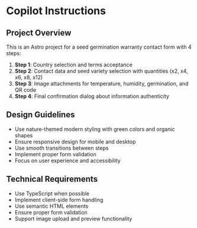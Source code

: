 # Copilot Instructions

<!-- Use this file to provide workspace-specific custom instructions to Copilot. For more details, visit https://code.visualstudio.com/docs/copilot/copilot-customization#_use-a-githubcopilotinstructionsmd-file -->

## Project Overview

This is an Astro project for a seed germination warranty contact form with 4 steps:

1. **Step 1**: Country selection and terms acceptance
2. **Step 2**: Contact data and seed variety selection with quantities (x2, x4, x6, x8, x12)
3. **Step 3**: Image attachments for temperature, humidity, germination, and QR code
4. **Step 4**: Final confirmation dialog about information authenticity

## Design Guidelines

- Use nature-themed modern styling with green colors and organic shapes
- Ensure responsive design for mobile and desktop
- Use smooth transitions between steps
- Implement proper form validation
- Focus on user experience and accessibility

## Technical Requirements

- Use TypeScript when possible
- Implement client-side form handling
- Use semantic HTML elements
- Ensure proper form validation
- Support image upload and preview functionality
